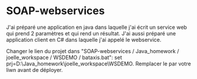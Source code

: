 SOAP-webservices
================
J'ai préparé une application en java dans laquelle j'ai écrit un service web qui prend 2 paramètres et qui rend un résultat. J'ai aussi préparé une application client en C# dans laquelle j'ai appelé le webservice.

Changer le lien du projet dans "SOAP-webservices / Java_homework / joelle_workspace / WSDEMO / bataxis.bat":
set prj=D:\Java_homework\joelle_workspace\WSDEMO. Remplacer le par votre liwn avant de déployer.


